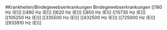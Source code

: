 #Krankheiten/Bindegewebserkrankungen
Bindegewebserkrankungen
[[160 Hz (E)]]
[[490 Hz (E)]]
[[620 Hz (E)]]
[[850 Hz (E)]]
[[15730 Hz (E)]]
[[105250 Hz (E)]]
[[335500 Hz (E)]]
[[432500 Hz (E)]]
[[725000 Hz (E)]]
[[933910 Hz (E)]]